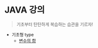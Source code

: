 # JAVA 강의
>기초부터 탄탄하게
>복습하는 습관을 기르자!

* 기초형 type
  - [변수의 합](https://github.com/Wani1993/coding-practice/blob/a3c19e2b0f583a1c416abc6b4aba243382c04b53/0518/Add.java)


